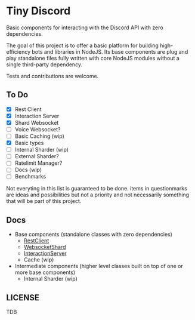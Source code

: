 # Tiny Discord

Basic components for interacting with the Discord API with zero dependencies.

The goal of this project is to offer a basic platform for building high-efficiency bots and libraries in NodeJS. Its base components are plug and play standalone files fully written with core NodeJS modules without a single third-party dependency.

Tests and contributions are welcome.

## To Do

- [x] Rest Client
- [x] Interaction Server
- [x] Shard Websocket
- [ ] Voice Websocket?
- [ ] Basic Caching (wip)
- [x] Basic types
- [ ] Internal Sharder (wip)
- [ ] External Sharder?
- [ ] Ratelimit Manager?
- [ ] Docs (wip)
- [ ] Benchmarks

Not everyting in this list is guaranteed to be done. items in questionmarks are ideas and possibilities but not a priority and not necessarily something that will be part of this project.

## Docs

- Base components (standalone classes with zero dependencies)
  - [RestClient](https://github.com/timotejroiko/tiny-discord/blob/master/docs/RestClient.md)
  - [WebsocketShard](https://github.com/timotejroiko/tiny-discord/blob/master/docs/WebsocketShard.md)
  - [InteractionServer](https://github.com/timotejroiko/tiny-discord/blob/master/docs/InteractionServer.md)
  - Cache (wip)
- Intermediate components (higher level classes built on top of one or more base components)
  - Internal Sharder (wip)

## LICENSE

TDB
